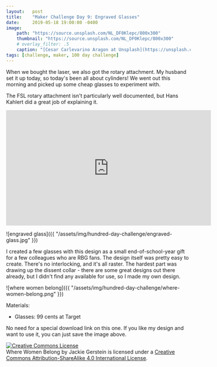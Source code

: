 ```yaml
---
layout:   post
title:    "Maker Challenge Day 9: Engraved Glasses"
date:     2019-05-18 19:00:00 -0400
image:
    path: "https://source.unsplash.com/NL_DF0Klepc/800x300"
    thumbnail: "https://source.unsplash.com/NL_DF0Klepc/800x300"
    # overlay_filter: .5
    caption: "[Cesar Carlevarino Aragon at Unsplash](https://unsplash.com/photos/NL_DF0Klepc)"
tags: [challenge, maker, 100 day challenge]
---
```

When we bought the laser, we also got the rotary attachment. My husband set it up today, so today's been all about cylinders! We went out this morning and picked up some cheap glasses to experiment with.

The FSL rotary attachment isn't particularly well documented, but Hans Kahlert did a great job of explaining it.

<iframe width="560" height="315" src="https://www.youtube.com/embed/r1-55hL4_DA" frameborder="0" allow="accelerometer; autoplay; encrypted-media; gyroscope; picture-in-picture" allowfullscreen></iframe>

![engraved glass]({{ "/assets/img/hundred-day-challenge/engraved-glass.jpg" }})

I created a few glasses with this design as a small end-of-school-year gift for a few colleagues who are RBG fans. The design itself was pretty easy to create. There's no interlocking, and it's all raster. The hardest part was drawing up the dissent collar - there are some great designs out there already, but I didn't find any available for use, so I made my own design.

![where women belong]({{ "/assets/img/hundred-day-challenge/where-women-belong.png" }})

Materials:

* Glasses: 99 cents at Target

No need for a special download link on this one. If you like my design and want to use it, you can just save the image above.

<!-- Licensing info -->
<a rel="license" href="http://creativecommons.org/licenses/by-sa/4.0/"><img alt="Creative Commons License" style="border-width:0" src="https://i.creativecommons.org/l/by-sa/4.0/88x31.png" /></a><br /><span xmlns:dct="http://purl.org/dc/terms/" property="dct:title">Where Women Belong</span> by <span xmlns:cc="http://creativecommons.org/ns#" property="cc:attributionName">Jackie Gerstein</span> is licensed under a <a rel="license" href="http://creativecommons.org/licenses/by-sa/4.0/">Creative Commons Attribution-ShareAlike 4.0 International License</a>.